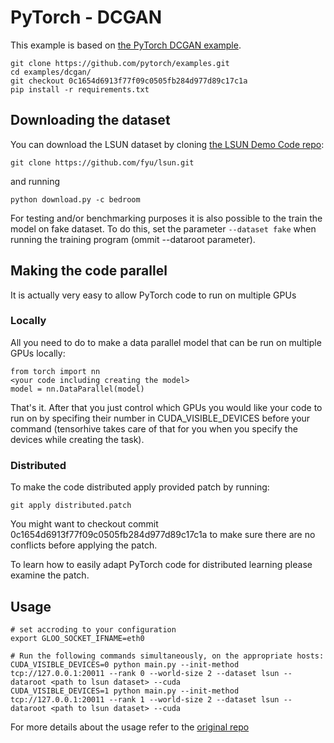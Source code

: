 # PyTorch - DCGAN

This example is based on [the PyTorch DCGAN example](https://github.com/pytorch/examples/tree/master/dcgan).
```
git clone https://github.com/pytorch/examples.git
cd examples/dcgan/
git checkout 0c1654d6913f77f09c0505fb284d977d89c17c1a
pip install -r requirements.txt
```

## Downloading the dataset

You can download the LSUN dataset by cloning [the LSUN Demo Code repo](https://github.com/fyu/lsun):

```
git clone https://github.com/fyu/lsun.git
```
and running
```
python download.py -c bedroom
```

For testing and/or benchmarking purposes it is also possible to the train the model on fake dataset. To do this, set the parameter `--dataset fake` when running the training program (ommit --dataroot parameter).

## Making the code parallel

It is actually very easy to allow PyTorch code to run on multiple GPUs

### Locally

All you need to do to make a data parallel model that can be run on multiple GPUs locally:
```
from torch import nn
<your code including creating the model>
model = nn.DataParallel(model)
```
That's it. After that you just control which GPUs you would like your code to run on by specifing their number in CUDA_VISIBLE_DEVICES before your command (tensorhive takes care of that for you when you specify the devices while creating the task).

### Distributed

To make the code distributed apply provided patch by running:

```
git apply distributed.patch
```

You might want to checkout commit 0c1654d6913f77f09c0505fb284d977d89c17c1a to make sure there are no conflicts before applying the patch.

To learn how to easily adapt PyTorch code for distributed learning please examine the patch. 

## Usage
```
# set accroding to your configuration
export GLOO_SOCKET_IFNAME=eth0 
```

```
# Run the following commands simultaneously, on the appropriate hosts:
CUDA_VISIBLE_DEVICES=0 python main.py --init-method tcp://127.0.0.1:20011 --rank 0 --world-size 2 --dataset lsun --dataroot <path to lsun dataset> --cuda
CUDA_VISIBLE_DEVICES=1 python main.py --init-method tcp://127.0.0.1:20011 --rank 1 --world-size 2 --dataset lsun --dataroot <path to lsun dataset> --cuda
```
For more details about the usage refer to the [original repo](https://github.com/pytorch/examples/tree/master/dcgan)
